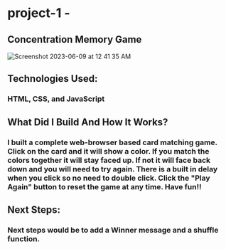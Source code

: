 # project-1 -

## Concentration Memory Game
![Screenshot 2023-06-09 at 12 41 35 AM](https://github.com/Stelusno/project-1/assets/133318849/94394fe4-494e-4a4a-87d9-b9bf58ec174e)
## Technologies Used:
### HTML, CSS, and JavaScript

## What Did I Build And How It Works? 
### I built a complete web-browser based card matching game. Click on the card and it will show a color. If you match the colors together it will stay faced up. If not it will face back down and you will need to try again. There is a built in delay when you click so no need to double click. Click the "Play Again" button to reset the game at any time. Have fun!!

## Next Steps:
### Next steps would be to add a Winner message and a shuffle function. 











